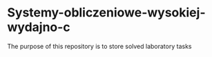 # Systemy-obliczeniowe-wysokiej-wydajno-c
The purpose of this repository is to store solved laboratory tasks
